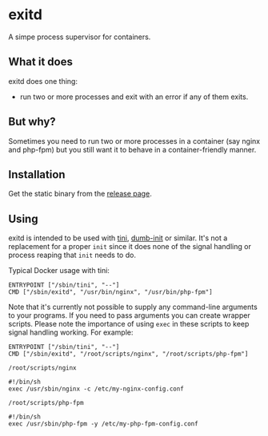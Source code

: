 # exitd
A simpe process supervisor for containers.

## What it does
exitd does one thing:
- run two or more processes and exit with an error if any of them exits.

## But why?
Sometimes you need to run two or more processes in a container (say nginx and php-fpm) but you still want it
to behave in a container-friendly manner.

## Installation
Get the static binary from the [release page][exit releases].

## Using
exitd is intended to be used with [tini][tini], [dumb-init][dumb-init] or similar. It's not a replacement
for a proper `init` since it does none of the signal handling or process reaping
that `init` needs to do.

Typical Docker usage with tini:

```docker
ENTRYPOINT ["/sbin/tini", "--"]
CMD ["/sbin/exitd", "/usr/bin/nginx", "/usr/bin/php-fpm"]
```

Note that it's currently not possible to supply any command-line arguments
to your programs. If you need to pass arguments you can create wrapper scripts.
Please note the importance of using `exec` in these scripts to keep signal handling working.
For example:

```docker
ENTRYPOINT ["/sbin/tini", "--"]
CMD ["/sbin/exitd", "/root/scripts/nginx", "/root/scripts/php-fpm"]
```

`/root/scripts/nginx`
```shell
#!/bin/sh
exec /usr/sbin/nginx -c /etc/my-nginx-config.conf
```

`/root/scripts/php-fpm`
```shell
#!/bin/sh
exec /usr/sbin/php-fpm -y /etc/my-php-fpm-config.conf
```

[tini]: https://github.com/krallin/tini
[dumb-init]: https://github.com/Yelp/dumb-init
[exit releases]: https://github.com/romabysen/exitd/releases
